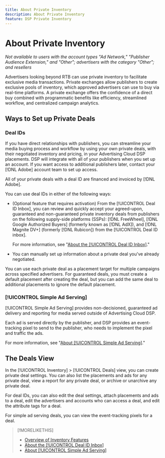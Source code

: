 ```yaml
---
title: About Private Inventory
description: About Private Inventory
feature: DSP Private Inventory
---
```

# About Private Inventory

*Not available to users with the account types "Ad Network," "Publisher Audience Extension," and "Other"; advertisers with the category "Other"; and resellers*

Advertisers looking beyond RTB can use private inventory to facilitate exclusive media transactions. Private exchanges allow publishers to create exclusive pools of inventory, which approved advertisers can use to buy via real-time platforms. A private exchange offers the confidence of a direct buy combined with programmatic benefits like efficiency, streamlined workflow, and centralized campaign analytics.

## Ways to Set up Private Deals

### Deal IDs

If you have direct relationships with publishers, you can streamline your media buying process and workflow by using your own private deals, with their negotiated inventory and pricing, in your Advertising Cloud DSP placements. DSP will integrate with all of your publishers when you set up an account. If you want access to additional publishers later, contact your [!DNL Adobe] account team to set up access. <!-- + sentence from Ramey? (no longer here) about how we certify the publishers -->

All of your private deals with a deal ID are financed and invoiced by [!DNL Adobe].

You can use deal IDs in either of the following ways:

* (Optional feature that requires activation) From the [!UICONTROL Deal ID Inbox], you can review and quickly accept your agreed-upon, guaranteed and non-guaranteed private inventory deals from publishers on the following supply-side platforms (SSPs): [!DNL FreeWheel], [!DNL Google Authorized Buyers] (formerly known as [!DNL AdX]), and [!DNL Magnite DV+] (formerly [!DNL Rubicon]) from the [!UICONTROL Deal ID inbox].

    For more information, see "[About the [!UICONTROL Deal ID Inbox]](deal-id-inbox-about.md)."

* You can manually set up information about a private deal you've already negotiated. 

You can use each private deal as a placement target for multiple campaigns across specified advertisers. For guaranteed deals, you must create a default placement after creating the deal, but you can add the same deal to additional placements to ignore the default placement.

### [!UICONTROL Simple Ad Serving]

[!UICONTROL Simple Ad Serving] provides non-decisioned, guaranteed ad delivery and reporting for media served outside of Advertising Cloud DSP.

Each ad is served directly by the publisher, and DSP provides an event-tracking pixel to send to the publisher, who needs to implement the pixel and traffic the ads.

For more information, see "[About [!UICONTROL Simple Ad Serving]](simple-deal-about.md)."

## The Deals View

In the [!UICONTROL Inventory] > [!UICONTROL Deals] view, you can create private deal settings. You can also list the placements and ads for any private deal, view a report for any private deal, or archive or unarchive any private deal.

For deal IDs, you can also edit the deal settings, attach placements and ads to a deal, edit the advertisers and accounts who can access a deal, and edit the attribute tags for a deal.

For simple ad serving deals, you can view the event-tracking pixels for a deal.

>[!MORELIKETHIS]
>
>* [Overview of Inventory Features](/help/dsp/inventory/inventory-overview.md)
>* [About the [!UICONTROL Deal ID Inbox]](/help/dsp/inventory/deal-id-inbox-about.md)
>* [About [!UICONTROL Simple Ad Serving]](simple-deal-about.md)
